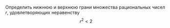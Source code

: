 Определить нижнюю и верхнюю грани множества рациональных чисел $r$, удовлетворяющих неравенству
$$ r^2 < 2 $$
